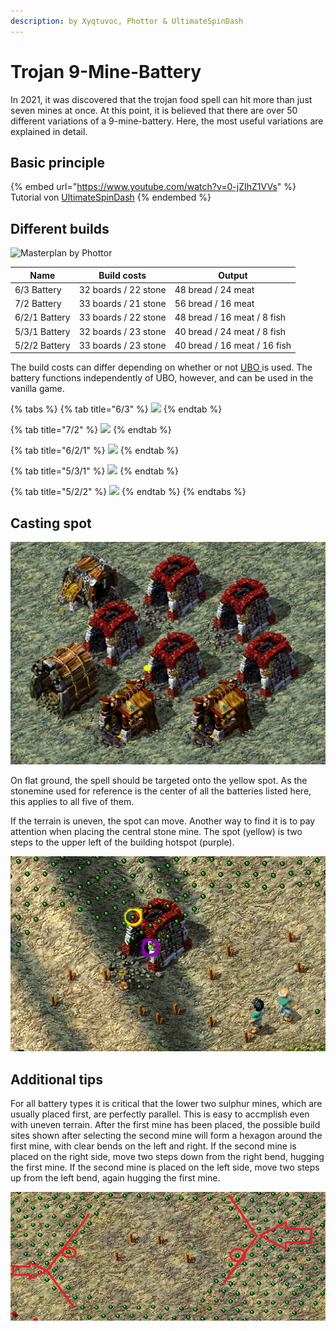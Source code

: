 ```yaml
---
description: by Xyqtuvoc, Phottor & UltimateSpinDash
---
```


# Trojan 9-Mine-Battery

In 2021, it was discovered that the trojan food spell can hit more than just seven mines at once. At this point, it is believed that there are over 50 different variations of a 9-mine-battery. Here, the most useful variations are explained in detail.

## Basic principle

{% embed url="https://www.youtube.com/watch?v=0-jZIhZ1VVs" %}
Tutorial von [UltimateSpinDash](https://www.youtube.com/channel/UCXRXmtOKDS3iX2QJDCffwLA)
{% endembed %}

## Different builds

![Masterplan by Phottor](../.gitbook/assets/9er\_Masterbauplan.png)



| Name          | Build costs          | Output                       |
| ------------- | -------------------- | ---------------------------- |
| 6/3 Battery   | 32 boards / 22 stone | 48 bread / 24 meat           |
| 7/2 Battery   | 33 boards / 21 stone | 56 bread / 16 meat           |
| 6/2/1 Battery | 33 boards / 22 stone | 48 bread / 16 meat / 8 fish  |
| 5/3/1 Battery | 32 boards / 23 stone | 40 bread / 24 meat / 8 fish  |
| 5/2/2 Battery | 33 boards / 23 stone | 40 bread / 16 meat / 16 fish |

The build costs can differ depending on whether or not [UBO ](../multiplayer/ultimate-balance-overhaul.md)is used. The battery functions independently of UBO, however, and can be used in the vanilla game.

{% tabs %}
{% tab title="6/3" %}
![](../.gitbook/assets/Bauplan\_6.3\_umbau.png)
{% endtab %}

{% tab title="7/2" %}
![](../.gitbook/assets/Bauplan\_7.2.png)
{% endtab %}

{% tab title="6/2/1" %}
![](../.gitbook/assets/Bauplan\_6.2.1\_b.png)
{% endtab %}

{% tab title="5/3/1" %}
![](../.gitbook/assets/Bauplan\_5.3.1\_b.png)
{% endtab %}

{% tab title="5/2/2" %}
![](../.gitbook/assets/Bauplan\_5.2.2.png)
{% endtab %}
{% endtabs %}

## Casting spot

![](../.gitbook/assets/Zielmine.png)

On flat ground, the spell should be targeted onto the yellow spot. As the stonemine used for reference is the center of all the batteries listed here, this applies to all five of them.&#x20;

If the terrain is uneven, the spot can move. Another way to find it is to pay attention when placing the central stone mine. The spot (yellow) is two steps to the upper left of the building hotspot (purple).

![Purple: Mine Hotspot. The yellow spot is located two steps to the upper left, and is the magic spot for this battery.](<../.gitbook/assets/9er Batterie Zauberpunkt edited.png>)

## Additional tips

For all battery types it is critical that the lower two sulphur mines, which are usually placed first, are perfectly parallel. This is easy to accmplish even with uneven terrain. After the first mine has been placed, the possible build sites shown after selecting the second mine will form a hexagon around the first mine, with clear bends on the left and right. If the second mine is placed on the right side, move two steps down from the right bend, hugging the first mine. If the second mine is placed on the left side, move two steps up from the left bend, again hugging the first mine.

![Placing a sulphur mine on either of the highlighted spots will place it parallel to the first.](<../.gitbook/assets/9er Batterie Schwefelfalz.png>)

